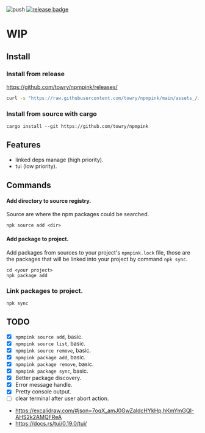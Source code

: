 ![push](https://github.com/towry/npmpink/actions/workflows/ci.yml/badge.svg?event=push) <a href="https://github.com/towry/npmpink/releases/latest"><img src="https://img.shields.io/github/v/release/towry/npmpink?display_name=tag&label=release%3A%20npk" alt="release badge" /></a>

# WIP

## Install

### Install from release

https://github.com/towry/npmpink/releases/

```bash
curl -s "https://raw.githubusercontent.com/towry/npmpink/main/assets_/install.sh" | bash
```

### Install from source with cargo

```
cargo install --git https://github.com/towry/npmpink
```

## Features

- linked deps manage (high priority).
- tui (low priority).

## Commands

#### Add directory to source registry.

Source are where the npm packages could be searched.

```
npk source add <dir>
```

#### Add package to project.

Add packages from sources to your project's `npmpink.lock` file, those are the packages
that will be linked into your project by command `npk sync`.

```
cd <your project>
npk package add
```

### Link packages to project.

```
npk sync
```

## TODO

- [x] `npmpink source add`, basic.
- [x] `npmpink source list`, basic.
- [x] `npmpink source remove`, basic.
- [x] `npmpink package add`, basic.
- [x] `npmpink package remove`, basic.
- [x] `npmpink package sync`, basic.
- [x] Better package discovery.
- [x] Error message handle.
- [x] Pretty console output.
- [ ] clear terminal after user abort action.

- https://excalidraw.com/#json=7oqX_amJ0GwZaldcHYkHp,hKmYmGQI-AHS2k2AMQFReA
- https://docs.rs/tui/0.19.0/tui/

